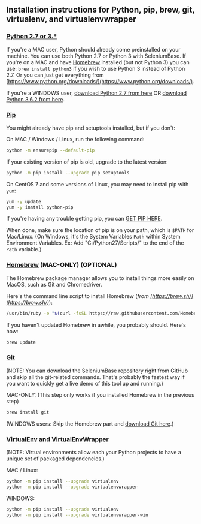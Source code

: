 ## Installation instructions for Python, pip, brew, git, virtualenv, and virtualenvwrapper


### [Python 2.7 or 3.*](https://www.python.org/downloads/)

If you're a MAC user, Python should already come preinstalled on your machine. You can use both Python 2.7 or Python 3 with SeleniumBase. If you're on a MAC and have [Homebrew](https://brew.sh/) installed (but not Python 3) you can use: ``brew install python3`` if you wish to use Python 3 instead of Python 2.7. Or you can just get everything from [https://www.python.org/downloads/](https://www.python.org/downloads/).

If you're a WINDOWS user, [download Python 2.7 from here](https://www.python.org/downloads/release/python-2713/) OR [download Python 3.6.2 from here](https://www.python.org/downloads/release/python-362/).


### [Pip](https://en.wikipedia.org/wiki/Pip_%28package_manager%29)

You might already have pip and setuptools installed, but if you don't:

On MAC / Windows / Linux, run the following command:
```bash
python -m ensurepip --default-pip
```

If your existing version of pip is old, upgrade to the latest version:
```bash
python -m pip install --upgrade pip setuptools
```

On CentOS 7 and some versions of Linux, you may need to install pip with ``yum``:
```bash
yum -y update
yum -y install python-pip
```

If you're having any trouble getting pip, you can [GET PIP HERE](https://pip.pypa.io/en/latest/installing/).

When done, make sure the location of pip is on your path, which is `$PATH` for Mac/Linux. (On Windows, it's the System Variables `Path` within System Environment Variables. Ex: Add "C:/Python27/Scripts/" to the end of the `Path` variable.)

### [Homebrew](http://brew.sh/) (MAC-ONLY) (OPTIONAL)

The Homebrew package manager allows you to install things more easily on MacOS, such as Git and Chromedriver.

Here's the command line script to install Homebrew (*from [https://brew.sh/](https://brew.sh/)*):
```bash
/usr/bin/ruby -e "$(curl -fsSL https://raw.githubusercontent.com/Homebrew/install/master/install)"
```
If you haven't updated Homebrew in awhile, you probably should. Here's how:
```bash
brew update
```

### [Git](http://www.git-scm.com)

(NOTE: You can download the SeleniumBase repository right from GitHub and skip all the git-related commands. That's probably the fastest way if you want to quickly get a live demo of this tool up and running.)

MAC-ONLY: (This step only works if you installed Homebrew in the previous step)
```bash
brew install git
```

(WINDOWS users: Skip the Homebrew part and [download Git here](http://git-scm.com/downloads).)

<a id="virtual_environment"></a>
### [VirtualEnv](http://virtualenv.readthedocs.org/en/latest/) and [VirtualEnvWrapper](http://virtualenvwrapper.readthedocs.org/en/latest/)

(NOTE: Virtual environments allow each your Python projects to have a unique set of packaged dependencies.)

MAC / Linux:
```bash
python -m pip install --upgrade virtualenv
python -m pip install --upgrade virtualenvwrapper
```

WINDOWS:
```bash
python -m pip install --upgrade virtualenv
python -m pip install --upgrade virtualenvwrapper-win
```
